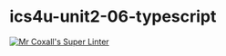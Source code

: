 # ics4u-unit2-06-typescript

[![Mr Coxall's Super Linter](https://github.com/Huzaifa-Khalid-2/ics4u-unit2-06-typescript/workflows/Mr%20Coxall's%20Super%20Linter/badge.svg)](https://github.com/Huzaifa-Khalid-2/ics4u-unit2-06-typescript/actions/)
